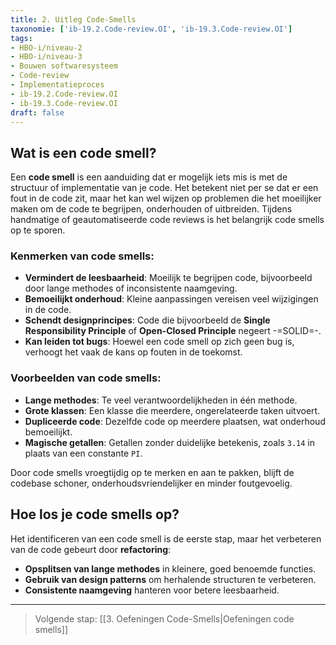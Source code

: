 ```yaml
---
title: 2. Uitleg Code-Smells
taxonomie: ['ib-19.2.Code-review.OI', 'ib-19.3.Code-review.OI']
tags:
- HBO-i/niveau-2
- HBO-i/niveau-3
- Bouwen softwaresysteem
- Code-review
- Implementatieproces
- ib-19.2.Code-review.OI
- ib-19.3.Code-review.OI
draft: false
---
```


## Wat is een code smell?
Een **code smell** is een aanduiding dat er mogelijk iets mis is met de structuur of implementatie van je code. Het betekent niet per se dat er een fout in de code zit, maar het kan wel wijzen op problemen die het moeilijker maken om de code te begrijpen, onderhouden of uitbreiden. Tijdens handmatige of geautomatiseerde code reviews is het belangrijk code smells op te sporen. 

### Kenmerken van code smells:
- **Vermindert de leesbaarheid**: Moeilijk te begrijpen code, bijvoorbeeld door lange methodes of inconsistente naamgeving.  
- **Bemoeilijkt onderhoud**: Kleine aanpassingen vereisen veel wijzigingen in de code.  
- **Schendt designprincipes**: Code die bijvoorbeeld de **Single Responsibility Principle** of **Open-Closed Principle** negeert -=SOLID=-.  
- **Kan leiden tot bugs**: Hoewel een code smell op zich geen bug is, verhoogt het vaak de kans op fouten in de toekomst.  

### Voorbeelden van code smells:
- **Lange methodes**: Te veel verantwoordelijkheden in één methode.  
- **Grote klassen**: Een klasse die meerdere, ongerelateerde taken uitvoert.  
- **Dupliceerde code**: Dezelfde code op meerdere plaatsen, wat onderhoud bemoeilijkt.  
- **Magische getallen**: Getallen zonder duidelijke betekenis, zoals `3.14` in plaats van een constante `PI`.  

Door code smells vroegtijdig op te merken en aan te pakken, blijft de codebase schoner, onderhoudsvriendelijker en minder foutgevoelig.

## Hoe los je code smells op?
Het identificeren van een code smell is de eerste stap, maar het verbeteren van de code gebeurt door **refactoring**:  
- **Opsplitsen van lange methodes** in kleinere, goed benoemde functies.  
- **Gebruik van design patterns** om herhalende structuren te verbeteren.  
- **Consistente naamgeving** hanteren voor betere leesbaarheid. 

---

> Volgende stap: [[3. Oefeningen Code-Smells|Oefeningen code smells]]
